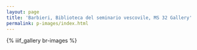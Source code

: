 ```yaml
---
layout: page
title: 'Barbieri, Biblioteca del seminario vescovile, MS 32 Gallery'
permalink: p-images/index.html
---
```


{% iiif_gallery br-images %}
